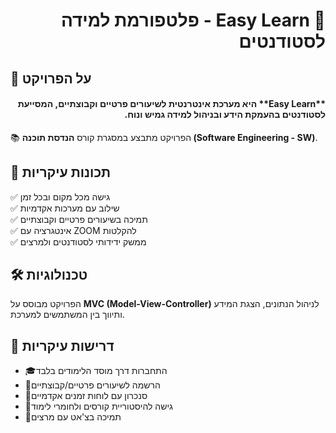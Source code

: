 <h1 dir="rtl">📘  Easy Learn - פלטפורמת למידה לסטודנטים</h1>

## 🎯 על הפרויקט

<h4 dir="rtl"> **Easy Learn** היא מערכת אינטרנטית לשיעורים פרטיים וקבוצתיים, המסייעת לסטודנטים בהעמקת הידע ובניהול למידה גמיש ונוח. </h4>

📚 הפרויקט מתבצע במסגרת קורס **הנדסת תוכנה (Software Engineering - SW)**.

## 🔹 תכונות עיקריות

✅ גישה מכל מקום ובכל זמן\
✅ שילוב עם מערכות אקדמיות\
✅ תמיכה בשיעורים פרטיים וקבוצתיים\
✅ אינטגרציה עם ZOOM להקלטות\
✅ ממשק ידידותי לסטודנטים ולמרצים

## 🛠️ טכנולוגיות

הפרויקט מבוסס על **MVC (Model-View-Controller)** לניהול הנתונים, הצגת המידע ותיווך בין המשתמשים למערכת.

## 📌 דרישות עיקריות

- 🎓התחברות דרך מוסד הלימודים בלבד 
- 📅הרשמה לשיעורים פרטיים/קבוצתיים 
- 📌סנכרון עם לוחות זמנים אקדמיים 
- 🎥גישה להיסטוריית קורסים ולחומרי לימוד 
- 💬תמיכה בצ'אט עם מרצים 



